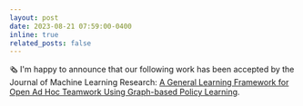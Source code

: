 ```yaml
---
layout: post
date: 2023-08-21 07:59:00-0400
inline: true
related_posts: false
---
```


:newspaper_roll: I'm happy to announce that our following work has been accepted by the Journal of Machine Learning Research: <a href='https://arxiv.org/pdf/2210.05448.pdf'>A General Learning Framework for Open Ad Hoc Teamwork Using Graph-based Policy Learning</a>.